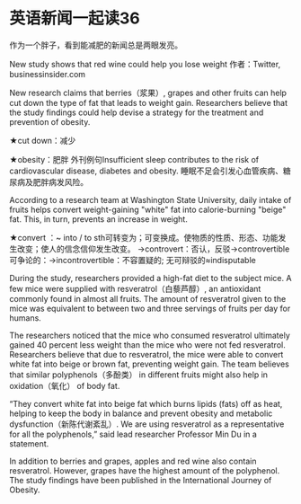 # 英语新闻一起读36

作为一个胖子，看到能减肥的新闻总是两眼发亮。

New study shows that red wine could help you lose weight 作者：Twitter, businessinsider.com

New research claims that berries（浆果）, grapes and other fruits can help cut down the type of fat that leads to weight gain. Researchers believe that the study findings could help devise a strategy for the treatment and prevention of obesity.

★cut down：减少

★obesity：肥胖 外刊例句Insufficient sleep contributes to the risk of cardiovascular disease, diabetes and obesity. 睡眠不足会引发心血管疾病、糖尿病及肥胖病发风险。

According to a research team at Washington State University, daily intake of fruits helps convert weight-gaining "white" fat into calorie-burning "beige" fat. This, in turn, prevents an increase in weight.

★convert ：~ into / to sth可转变为；可变换成。使物质的性质、形态、功能发生改变；使人的信念信仰发生改变。 →controvert：否认，反驳→controvertible可争论的：→incontrovertible：不容置疑的; 无可辩驳的≈indisputable

During the study, researchers provided a high-fat diet to the subject mice. A few mice were supplied with resveratrol（白藜芦醇）, an antioxidant commonly found in almost all fruits. The amount of resveratrol given to the mice was equivalent to between two and three servings of fruits per day for humans.

The researchers noticed that the mice who consumed resveratrol ultimately gained 40 percent less weight than the mice who were not fed resveratrol. Researchers believe that due to resveratrol, the mice were able to convert white fat into beige or brown fat, preventing weight gain. The team believes that similar polyphenols（多酚类） in different fruits might also help in oxidation（氧化） of body fat.

“They convert white fat into beige fat which burns lipids \(fats\) off as heat, helping to keep the body in balance and prevent obesity and metabolic dysfunction（新陈代谢紊乱）. We are using resveratrol as a representative for all the polyphenols,” said lead researcher Professor Min Du in a statement.

In addition to berries and grapes, apples and red wine also contain resveratrol. However, grapes have the highest amount of the polyphenol. The study findings have been published in the International Journey of Obesity.

